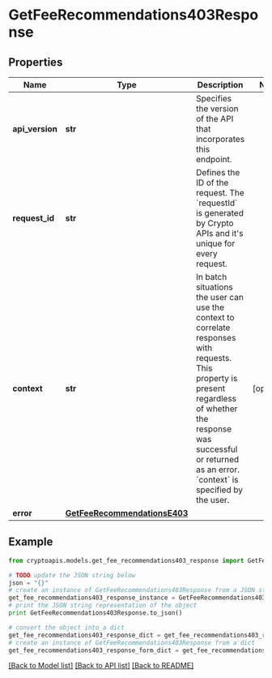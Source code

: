 # GetFeeRecommendations403Response


## Properties
Name | Type | Description | Notes
------------ | ------------- | ------------- | -------------
**api_version** | **str** | Specifies the version of the API that incorporates this endpoint. | 
**request_id** | **str** | Defines the ID of the request. The &#x60;requestId&#x60; is generated by Crypto APIs and it&#39;s unique for every request. | 
**context** | **str** | In batch situations the user can use the context to correlate responses with requests. This property is present regardless of whether the response was successful or returned as an error. &#x60;context&#x60; is specified by the user. | [optional] 
**error** | [**GetFeeRecommendationsE403**](GetFeeRecommendationsE403.md) |  | 

## Example

```python
from cryptoapis.models.get_fee_recommendations403_response import GetFeeRecommendations403Response

# TODO update the JSON string below
json = "{}"
# create an instance of GetFeeRecommendations403Response from a JSON string
get_fee_recommendations403_response_instance = GetFeeRecommendations403Response.from_json(json)
# print the JSON string representation of the object
print GetFeeRecommendations403Response.to_json()

# convert the object into a dict
get_fee_recommendations403_response_dict = get_fee_recommendations403_response_instance.to_dict()
# create an instance of GetFeeRecommendations403Response from a dict
get_fee_recommendations403_response_form_dict = get_fee_recommendations403_response.from_dict(get_fee_recommendations403_response_dict)
```
[[Back to Model list]](../README.md#documentation-for-models) [[Back to API list]](../README.md#documentation-for-api-endpoints) [[Back to README]](../README.md)


